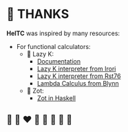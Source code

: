 # 🙏 THANKS

**HelTC** was inspired by many resources:

* For functional calculators:
  * 🦄 Lazy K:
    * [Documentation](https://tromp.github.io/cl/lazy-k.html)
    * [Lazy K interpreter from Irori](https://github.com/irori/lazyk)
    * [Lazy K interpreter from Rst76](https://github.com/rst76/Lazy-K)
    * [Lambda Calculus from Blynn](https://crypto.stanford.edu/~blynn/lambda/)
  * 🦄 Zot:
    * [Zot in Haskell](https://github.com/YoshikuniJujo/zot_haskell)

## 🦄 🌈 ❤️ 💛 💚 💙 🤍 🖤

